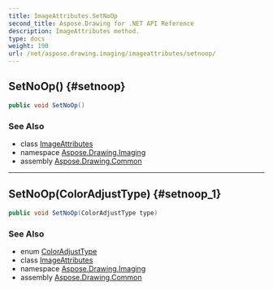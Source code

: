 ```yaml
---
title: ImageAttributes.SetNoOp
second_title: Aspose.Drawing for .NET API Reference
description: ImageAttributes method. 
type: docs
weight: 190
url: /net/aspose.drawing.imaging/imageattributes/setnoop/
---
```

## SetNoOp() {#setnoop}

```csharp
public void SetNoOp()
```

### See Also

* class [ImageAttributes](../)
* namespace [Aspose.Drawing.Imaging](../../imageattributes/)
* assembly [Aspose.Drawing.Common](../../../)

---

## SetNoOp(ColorAdjustType) {#setnoop_1}

```csharp
public void SetNoOp(ColorAdjustType type)
```

### See Also

* enum [ColorAdjustType](../../coloradjusttype/)
* class [ImageAttributes](../)
* namespace [Aspose.Drawing.Imaging](../../imageattributes/)
* assembly [Aspose.Drawing.Common](../../../)


